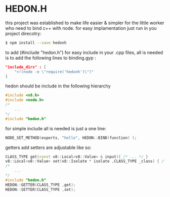 # HEDON.H
this project was established to make life easier & simpler for the little worker who need to bind c++ with node.
for easy implamentation just run in you project direcotry:
``` bash
$ npm install --save hedonh
```
to add (#include "hedon.h") for easy include in your .cpp files,
all is needed is to add the following lines to binding.gyp : 
``` json
"include_dirs" : [
    "<!(node -e \"require('hedonh')\")"
]
```

hedon should be include in the following hierarchy
``` cpp
#include <v8.h>
#include <node.h>
/*
    ...
*/
#include "hedon.h"
```

for simple include all is needed is just a one line:
``` cpp
NODE_SET_METHOD(exports, "hello", HEDON::BIND(function) );
```
getters add setters are adjustable like so:
``` cpp
CLASS_TYPE get(const v8::Local<v8::Value> & input){ /* ... */ }
v8::Local<v8::Value> set(v8::Isolate * isolate ,CLASS_TYPE _class) { /* ... */ }
/*
    ...
*/
#include "hedon.h"
HEDON::GETTER(CLASS_TYPE ,get);
HEDON::SETTER(CLASS_TYPE ,set);
``` 
